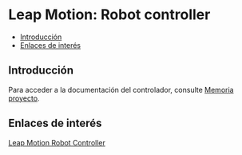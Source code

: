 # Leap Motion: Robot controller

- [Introducción](#introducción)
- [Enlaces de interés](#enlaces-de-interés)

## Introducción

Para acceder a la documentación  del controlador, consulte [Memoria proyecto](https://github.com/davidvelascogarcia/Leap_Motion-Robot_Controller/blob/master/docs/DAVID%20VELASCO%20GARCIA%20-%20Memoria%20TFG.pdf).

## Enlaces de interés

[Leap Motion Robot Controller](https://github.com/davidvelascogarcia/Leap_Motion-Robot_Controller)
